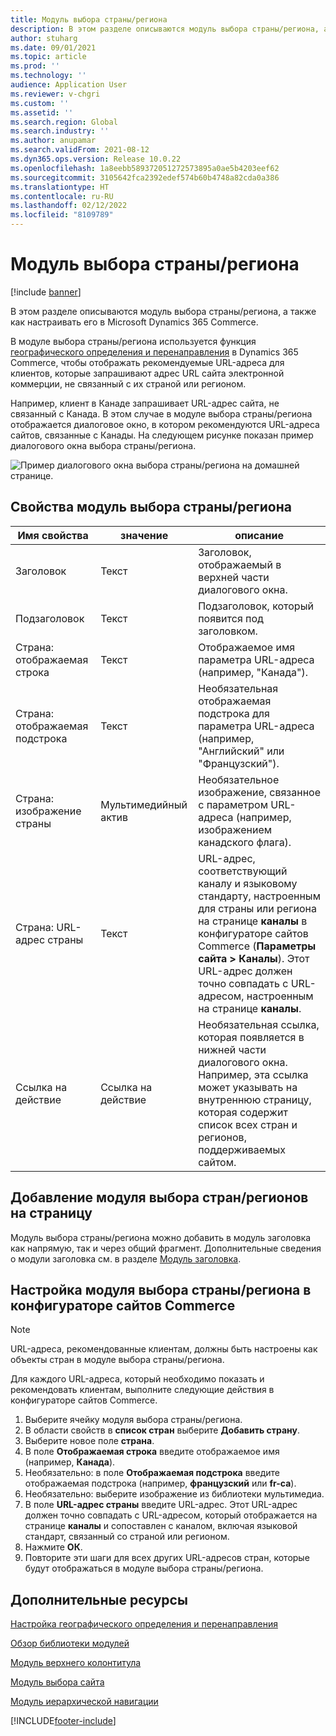 ```yaml
---
title: Модуль выбора страны/региона
description: В этом разделе описываются модуль выбора страны/региона, а также как настраивать его в Microsoft Dynamics 365 Commerce.
author: stuharg
ms.date: 09/01/2021
ms.topic: article
ms.prod: ''
ms.technology: ''
audience: Application User
ms.reviewer: v-chgri
ms.custom: ''
ms.assetid: ''
ms.search.region: Global
ms.search.industry: ''
ms.author: anupamar
ms.search.validFrom: 2021-08-12
ms.dyn365.ops.version: Release 10.0.22
ms.openlocfilehash: 1a8eebb589372051272573895a0ae5b4203eef62
ms.sourcegitcommit: 3105642fca2392edef574b60b4748a82cda0a386
ms.translationtype: HT
ms.contentlocale: ru-RU
ms.lasthandoff: 02/12/2022
ms.locfileid: "8109789"
---
```

# <a name="countryregion-picker-module"></a>Модуль выбора страны/региона

[!include [banner](includes/banner.md)]

В этом разделе описываются модуль выбора страны/региона, а также как настраивать его в Microsoft Dynamics 365 Commerce.

В модуле выбора страны/региона используется функция [географического определения и перенаправления](geo-detection-redirection.md) в Dynamics 365 Commerce, чтобы отображать рекомендуемые URL-адреса для клиентов, которые запрашивают адрес URL сайта электронной коммерции, не связанный с их страной или регионом.

Например, клиент в Канаде запрашивает URL-адрес сайта, не связанный с Канада. В этом случае в модуле выбора страны/региона отображается диалоговое окно, в котором рекомендуются URL-адреса сайтов, связанные с Канады. На следующем рисунке показан пример диалогового окна выбора страны/региона.

![Пример диалогового окна выбора страны/региона на домашней странице.](./media/Geo_country-region-module-insitu.png)

## <a name="countryregion-picker-module-properties"></a>Свойства модуль выбора страны/региона

| Имя свойства              | значение       | описание |
| -------------------------- | ----------- | ----------- |
| Заголовок                    | Текст        | Заголовок, отображаемый в верхней части диалогового окна. |
| Подзаголовок                 | Текст        | Подзаголовок, который появится под заголовком. |
| Страна: отображаемая строка    | Текст        | Отображаемое имя параметра URL-адреса (например, "Канада"). |
| Страна: отображаемая подстрока | Текст        | Необязательная отображаемая подстрока для параметра URL-адреса (например, "Английский" или "Французский"). |
| Страна: изображение страны     | Мультимедийный актив | Необязательное изображение, связанное с параметром URL-адреса (например, изображением канадского флага). |
| Страна: URL-адрес страны       | Текст        | URL-адрес, соответствующий каналу и языковому стандарту, настроенным для страны или региона на странице **каналы** в конфигураторе сайтов Commerce (**Параметры сайта \> Каналы**). Этот URL-адрес должен точно совпадать с URL-адресом, настроенным на странице **каналы**. |
| Ссылка на действие                | Ссылка на действие | Необязательная ссылка, которая появляется в нижней части диалогового окна. Например, эта ссылка может указывать на внутреннюю страницу, которая содержит список всех стран и регионов, поддерживаемых сайтом. |

## <a name="add-a-countryregion-picker-module-to-a-page"></a>Добавление модуля выбора стран/регионов на страницу

Модуль выбора страны/региона можно добавить в модуль заголовка как напрямую, так и через общий фрагмент. Дополнительные сведения о модули заголовка см. в разделе [Модуль заголовка](author-header-module.md).

## <a name="configure-the-countryregion-picker-module-in-commerce-site-builder"></a>Настройка модуля выбора страны/региона в конфигураторе сайтов Commerce

> [!NOTE]
> URL-адреса, рекомендованные клиентам, должны быть настроены как объекты стран в модуле выбора страны/региона.

Для каждого URL-адреса, который необходимо показать и рекомендовать клиентам, выполните следующие действия в конфигураторе сайтов Commerce.

1. Выберите ячейку модуля выбора страны/региона.
1. В области свойств в **список стран** выберите **Добавить страну**.
1. Выберите новое поле **страна**.
1. В поле **Отображаемая строка** введите отображаемое имя (например, **Канада**).
1. Необязательно: в поле **Отображаемая подстрока** введите отображаемая подстрока (например, **французский** или **fr-ca**).
1. Необязательно: выберите изображение из библиотеки мультимедиа.
1. В поле **URL-адрес страны** введите URL-адрес. Этот URL-адрес должен точно совпадать с URL-адресом, который отображается на странице **каналы** и сопоставлен с каналом, включая языковой стандарт, связанный со страной или регионом.
1. Нажмите **ОК**.
1. Повторите эти шаги для всех других URL-адресов стран, которые будут отображаться в модуле выбора страны/региона.

## <a name="additional-resources"></a>Дополнительные ресурсы

[Настройка географического определения и перенаправления](geo-detection-redirection.md)

[Обзор библиотеки модулей](starter-kit-overview.md)

[Модуль верхнего колонтитула](author-header-module.md)

[Модуль выбора сайта](site-selector.md)

[Модуль иерархической навигации](add-breadcrumb.md)

[!INCLUDE[footer-include](../includes/footer-banner.md)]
